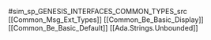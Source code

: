 #sim_sp_GENESIS_INTERFACES_COMMON_TYPES_src
[[Common_Msg_Ext_Types]]
[[Common_Be_Basic_Display]]
[[Common_Be_Basic_Default]]
[[Ada.Strings.Unbounded]]
